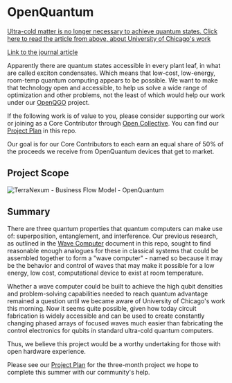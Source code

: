 # OpenQuantum

[Ultra-cold matter is no longer necessary to achieve quantum states. Click here to read the article from above, about University of Chicago's work](https://scitechdaily.com/natures-quantum-secret-link-discovered-between-photosynthesis-and-fifth-state-of-matter/) 

[Link to the journal article](https://journals.aps.org/prxenergy/abstract/10.1103/PRXEnergy.2.023002)

Apparently there are quantum states accessible in every plant leaf, in what are called exciton condensates. Which means that low-cost, low-energy, room-temp quantum computing appears to be possible. We want to make that technology open and accessible, to help us solve a wide range of optimization and other problems, not the least of which would help our work under our [OpenQGO](https://github.com/terranexum/OpenQGO) project.

If the following work is of value to you, please consider supporting our work or joining as a Core Contributor through [Open Collective](https://opencollective.com/terranexum/projects/openquantum). You can find our [Project Plan](https://github.com/terranexum/OpenQuantum/blob/main/Project_Plan.md) in this repo.

Our goal is for our Core Contributors to each earn an equal share of 50% of the proceeds we receive from OpenQuantum devices that get to market.

## Project Scope
![TerraNexum - Business Flow Model - OpenQuantum](https://github.com/terranexum/OpenQuantum/assets/20586685/13550adf-3cb5-4747-811e-95e3ba77139e)

## Summary

There are three quantum properties that quantum computers can make use of: superposition, entanglement, and interference. Our previous research, as outlined in the [Wave Computer](https://github.com/terranexum/OpenQuantum/blob/main/Wave_Computer.md) document in this repo, sought to find reasonable enough analogues for these in classical systems that could be assembled together to form a "wave computer" - named so because it may be the behavior and control of waves that may make it possible for a low energy, low cost, computational device to exist at room temperature. 

Whether a wave computer could be built to achieve the high qubit densities and problem-solving capabilities needed to reach quantum advantage remained a question until we became aware of University of Chicago's work this morning. Now it seems quite possible, given how today circuit fabrication is widely accessible and can be used to create constantly changing phased arrays of focused waves much easier than fabricating the control electronics for qubits in standard ultra-cold quantum computers. 

Thus, we believe this project would be a worthy undertaking for those with open hardware experience.

Please see our [Project Plan](https://github.com/terranexum/OpenQuantum/blob/main/Project_Plan.md) for the three-month project we hope to complete this summer with our community's help. 
